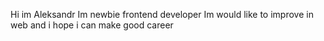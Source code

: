 Hi im Aleksandr 
Im newbie frontend developer 
Im would like to improve in web and i hope i can make good career
